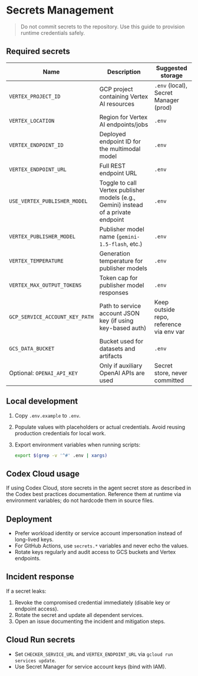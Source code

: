 # Secrets Management

> Do not commit secrets to the repository. Use this guide to provision runtime credentials safely.

## Required secrets

| Name | Description | Suggested storage |
| ---- | ----------- | ----------------- |
| `VERTEX_PROJECT_ID` | GCP project containing Vertex AI resources | `.env` (local), Secret Manager (prod) |
| `VERTEX_LOCATION` | Region for Vertex AI endpoints/jobs | `.env` |
| `VERTEX_ENDPOINT_ID` | Deployed endpoint ID for the multimodal model | `.env` |
| `VERTEX_ENDPOINT_URL` | Full REST endpoint URL | `.env` |
| `USE_VERTEX_PUBLISHER_MODEL` | Toggle to call Vertex publisher models (e.g., Gemini) instead of a private endpoint | `.env` |
| `VERTEX_PUBLISHER_MODEL` | Publisher model name (`gemini-1.5-flash`, etc.) | `.env` |
| `VERTEX_TEMPERATURE` | Generation temperature for publisher models | `.env` |
| `VERTEX_MAX_OUTPUT_TOKENS` | Token cap for publisher model responses | `.env` |
| `GCP_SERVICE_ACCOUNT_KEY_PATH` | Path to service account JSON key (if using key-based auth) | Keep outside repo, reference via env var |
| `GCS_DATA_BUCKET` | Bucket used for datasets and artifacts | `.env` |
| Optional: `OPENAI_API_KEY` | Only if auxiliary OpenAI APIs are used | Secret store, never committed |

## Local development

1. Copy `.env.example` to `.env`.
2. Populate values with placeholders or actual credentials. Avoid reusing production credentials for local work.
3. Export environment variables when running scripts:

   ```bash
   export $(grep -v '^#' .env | xargs)
   ```

## Codex Cloud usage

If using Codex Cloud, store secrets in the agent secret store as described in the Codex best practices documentation. Reference them at runtime via environment variables; do not hardcode them in source files.

## Deployment

- Prefer workload identity or service account impersonation instead of long-lived keys.
- For GitHub Actions, use `secrets.*` variables and never echo the values.
- Rotate keys regularly and audit access to GCS buckets and Vertex endpoints.

## Incident response

If a secret leaks:

1. Revoke the compromised credential immediately (disable key or endpoint access).
2. Rotate the secret and update all dependent services.
3. Open an issue documenting the incident and mitigation steps.

## Cloud Run secrets

- Set `CHECKER_SERVICE_URL` and `VERTEX_ENDPOINT_URL` via `gcloud run services update`.
- Use Secret Manager for service account keys (bind with IAM).
